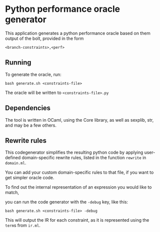 # Python performance oracle generator

This application generates a python performance oracle based on them
output of the bolt, provided in the form

```
<branch-constraints>,<perf>
```

## Running

To generate the oracle, run:

```
bash generate.sh <constraints-file>
```

The oracle will be written to `<constraints-file>.py`

## Dependencies

The tool is written in OCaml, using the Core library,
as well as sexplib, str, and may be a few others.

## Rewrite rules

This codegenerator simplifies the resulting python code by applying
user-defined domain-specific rewrite rules, listed in the function `rewrite`
in `domain.ml`.

You can add your custom domain-specific rules to that file,
if you want to get simpler oracle code.

To find out the internal representation of an expression you would like to match,

you can run the code generator with the `-debug` key, like this:

```
bash generate.sh <constraints-file> -debug
```

This will output the IR for each constraint,
as it is represented using the `term`s from `ir.ml`.

